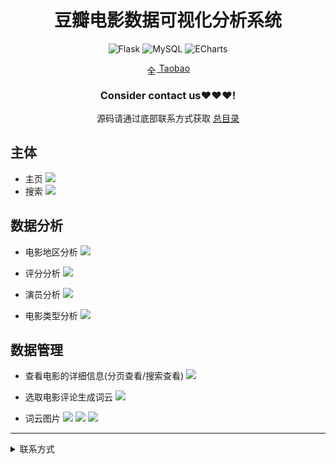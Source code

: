 
<div align="center">
  <h1>豆瓣电影数据可视化分析系统</h1>

![Flask](https://img.shields.io/badge/Flask-000000.svg?style=for-the-badge&logo=flask&logoColor=white&style=plastic)
![MySQL](https://img.shields.io/badge/MySQL-4479A1.svg?style=for-the-badge&logo=mysql&logoColor=white&style=plastic)
![ECharts](https://img.shields.io/badge/ECharts-3DDC84.svg?style=for-the-badge&logo=apacheecharts&logoColor=white&style=plastic)

<img src="https://www.taobao.com/favicon.ico" alt="全球 Web 图标" role="presentation" data-bm="45" width="17" height="17" align="center" ><a href='https://shop230447850.taobao.com/' > Taobao</a></img>
  ### **Consider contact us❤️❤️❤️!**
</div>

<div align="center">

源码请通过底部联系方式获取 [总目录](https://gitee.com/k54kdk/k54kdk/#djangomysql系统展示)

</div>


## 主体
- 主页
![](https://gitee.com/k54kdk/result_display/raw/master/src/豆瓣电影数据可视化分析系统/home.png)
- 搜索
![](https://gitee.com/k54kdk/result_display/raw/master/src/豆瓣电影数据可视化分析系统/search.png)

## 数据分析
- 电影地区分析
![](https://gitee.com/k54kdk/result_display/raw/master/src/豆瓣电影数据可视化分析系统/location-analysis.png)
- 评分分析
![](https://gitee.com/k54kdk/result_display/raw/master/src/豆瓣电影数据可视化分析系统/Score-analysis.png)
- 演员分析
![](https://gitee.com/k54kdk/result_display/raw/master/src/豆瓣电影数据可视化分析系统/actor-analysis.png)

- 电影类型分析
![](https://gitee.com/k54kdk/result_display/raw/master/src/豆瓣电影数据可视化分析系统/type-analysis.png)
## 数据管理
- 查看电影的详细信息(分页查看/搜索查看)
![](https://gitee.com/k54kdk/result_display/raw/master/src/豆瓣电影数据可视化分析系统/data查看电影的详细信息分页查看搜索查看.png)

- 选取电影评论生成词云
![](https://gitee.com/k54kdk/result_display/raw/master/src/豆瓣电影数据可视化分析系统/选取电影评论生成词云.png)
- 词云图片
![](https://gitee.com/k54kdk/result_display/raw/master/src/豆瓣电影数据可视化分析系统/wordcloud.png)
![](https://gitee.com/k54kdk/result_display/raw/master/src/豆瓣电影数据可视化分析系统/wordcloud1.png)
![](https://gitee.com/k54kdk/result_display/raw/master/src/豆瓣电影数据可视化分析系统/wordcloud2.png)

***
<details>
<summary> 联系方式</summary>
<html>
    <div align="center">
        <table align="center" >
            <tr>
                <td>
                    <img src="https://gitee.com/k54kdk/result_display/raw/master/src/联系二维码/微信好友.jpg" height=350/>
                </td>
                <td>
                    <img src="https://gitee.com/k54kdk/result_display/raw/master/src/联系二维码/QQ好友.jpg" height=350/>
                </td>
            </tr>
        </table>
    </div>
</html>
